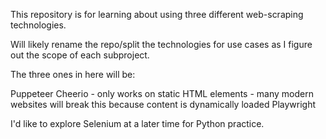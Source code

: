 This repository is for learning about using three different web-scraping technologies.

Will likely rename the repo/split the technologies for use cases as I figure out the scope of each subproject.

The three ones in here will be:

Puppeteer
Cheerio - only works on static HTML elements - many modern websites will break this because content is dynamically loaded
Playwright

I'd like to explore Selenium at a later time for Python practice.